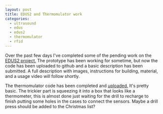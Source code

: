 ```yaml
---
layout: post
title: EDUS2 and Thermomulator work
categories:
  - ultrasound
  - edus
  - edus2
  - thermomulator
  - rfid
---
```


Over the past few days I've completed some of the pending work on the <a href="http://asclepius.github.com/edus2">EDUS2 project.</a>  The prototype has been working for sometime, but now the code has been uploaded to github and a basic description has been submitted.  A full description with images, instructions for building, material, and a usage video will follow shortly.

The thermomulator code has been completed and <a href="http://asclepius.github.com/Thermomulator">uploaded.</a>  It's pretty basic.  The trickier part is squeezing it into a box that looks like a thermometer, this is almost done just waiting for the drill to recharge to finish putting some holes in the cases to connect the sensors.  Maybe a drill press should be added to the Christmas list? 

